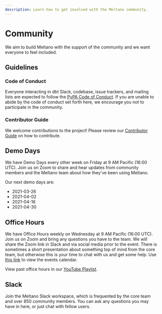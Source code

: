 ```yaml
---
description: Learn how to get involved with the Meltano community.
---
```


# Community

We aim to build Meltano with the support of the community and we want everyone to feel included.

## Guidelines

### Code of Conduct

Everyone interacting in dbt Slack, codebase, issue trackers, and mailing lists are expected to follow the [PyPA Code of Conduct][conduct]. If you are unable to abide by the code of conduct set forth here, we encourage you not to participate in the community.

### Contributor Guide

We welcome contributions to the project! Please review our [Contributor Guide](/docs/contributor-guide) on how to contribute.

## Demo Days

We have Demo Days every other week on Friday at 9 AM Pacific (16:00 UTC). Join us on Zoom to share and hear updates from community members and the Meltano team about how they've been using Meltano.

Our next demo days are:

* 2021-03-26
* 2021-04-02
* 2021-04-16
* 2021-04-30

## Office Hours

We have Office Hours weekly on Wednesday at 9 AM Pacific (16:00 UTC). Join us on Zoom and bring any questions you have to the team. We will share the Zoom link in Slack and via social media prior to the event. There is sometimes a short presentation about something top of mind from the core team, but otherwise this is your time to chat with us and get some help. Use [this link][gcal] to view the events calendar.

View past office hours in our [YouTube Playlist][playlist].

## Slack

Join the <SlackChannelLink>Meltano Slack workspace<OutboundLink /></SlackChannelLink>, which is frequented by the core team and over 850 community members. You can ask any questions you may have in here, or just chat with fellow users.

[conduct]: https://www.pypa.io/en/latest/code-of-conduct/
[playlist]: https://www.youtube.com/watch?v=WjXIvGRHltk&list=PLO0YrxtDbWAtuuubcEz7mnCHoGfIf8voT
[gcal]: https://calendar.google.com/calendar/embed?src=c_01cj48ha4h199ctjefi85t9dgc%40group.calendar.google.com

